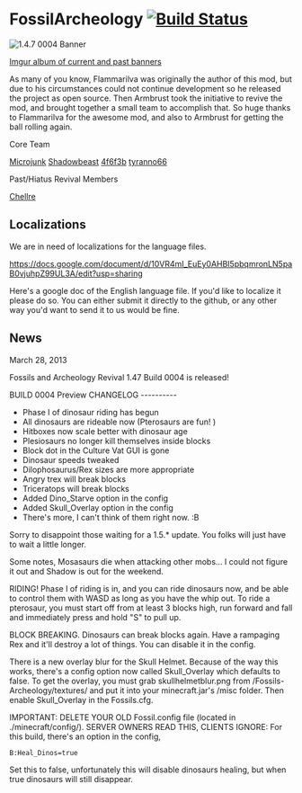 # FossilArcheology  [![Build Status](https://travis-ci.org/k2b6s9j/FossilArcheology.png?branch=TravisCI)](https://travis-ci.org/k2b6s9j/FossilArcheology)

![1.4.7 0004 Banner](http://i.imgur.com/Ks2Vd0q.jpg)

[Imgur album of current and past banners](http://imgur.com/a/hBe0h)

As many of you know, Flammarilva was originally the author of this mod, but due to his circumstances could not continue development so he released the project as open source. Then Armbrust took the initiative to revive the mod, and brought together a small team to accomplish that. So huge thanks to Flammarilva for the awesome mod, and also to Armbrust for getting the ball rolling again.

Core Team

  [Microjunk](https://github.com/microjunk)
  [Shadowbeast](https://github.com/Shadowbeast)
  [4f6f3b](https://github.com/4f6f3b)
  [tyranno66](https://github.com/tyranno66)

Past/Hiatus Revival Members

  [Chellre](https://github.com/Chellre)

## Localizations

We are in need of localizations for the language files.

https://docs.google.com/document/d/10VR4mI_EuEy0AHBI5pbqmronLN5paB0vjuhpZ99UL3A/edit?usp=sharing

Here's a google doc of the English language file. If you'd like to localize it please do so.  You can either submit it directly to the github, or any other way you'd want to send it to us would be fine.

## News

March 28, 2013

Fossils and Archeology Revival 1.47 Build 0004 is released!

BUILD 0004 Preview CHANGELOG ----------

- Phase I of dinosaur riding has begun
- All dinosaurs are rideable now (Pterosaurs are fun! )
- Hitboxes now scale better with dinosaur age
- Plesiosaurs no longer kill themselves inside blocks
- Block dot in the Culture Vat GUI is gone
- Dinosaur speeds tweaked
- Dilophosaurus/Rex sizes are more appropriate
- Angry trex will break blocks
- Triceratops will break blocks
- Added Dino_Starve option in the config
- Added Skull_Overlay option in the config
- There's more, I can't think of them right now. :B


Sorry to disappoint those waiting for a 1.5.* update. You folks will just have to wait a little longer.

Some notes, Mosasaurs die when attacking other mobs... I could not figure it out and Shadow is out for the weekend.

RIDING! Phase I of riding is in, and you can ride dinosaurs now, and be able to control them with WASD as long as you have the whip out.
To ride a pterosaur, you must start off from at least 3 blocks high, run forward and fall and immediately press and hold "S" to pull up.

BLOCK BREAKING. Dinosaurs can break blocks again. Have a rampaging Rex and it'll destroy a lot of things. You can disable it in the config.

There is a new overlay blur for the Skull Helmet. Because of the way this works, there's a config option now called Skull_Overlay which defaults to false. To get the overlay, you must grab skullhelmetblur.png from /Fossils-Archeology/textures/ and put it into your minecraft.jar's /misc folder. Then enable Skull_Overlay in the Fossils.cfg.

IMPORTANT: DELETE YOUR OLD Fossil.config file (located in ./minecraft/config/).
SERVER OWNERS READ THIS, CLIENTS IGNORE: For this build, there's an option in the config,

```
B:Heal_Dinos=true
```

Set this to false, unfortunately this will disable dinosaurs healing, but when true dinosaurs will still disappear.
